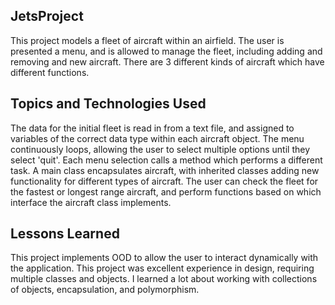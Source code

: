 ## JetsProject
This project models a fleet of aircraft within an airfield. The user is presented a menu, and is allowed to manage the fleet, including adding and removing and new aircraft. There are 3 different kinds of aircraft which have different functions.

## Topics and Technologies Used
The data for the initial fleet is read in from a text file, and assigned to variables of the correct data type within each aircraft object. The menu continuously loops, allowing the user to select multiple options until they select 'quit'. Each menu selection calls a method which performs a different task. A main class encapsulates aircraft, with inherited classes adding new functionality for different types of aircraft. The user can check the fleet for the fastest or longest range aircraft, and perform functions based on which interface the aircraft class implements.

## Lessons Learned
This project implements OOD to allow the user to interact dynamically with the application. This project was excellent experience in design, requiring multiple classes and objects.  I learned a lot about working with collections of objects, encapsulation, and polymorphism.

